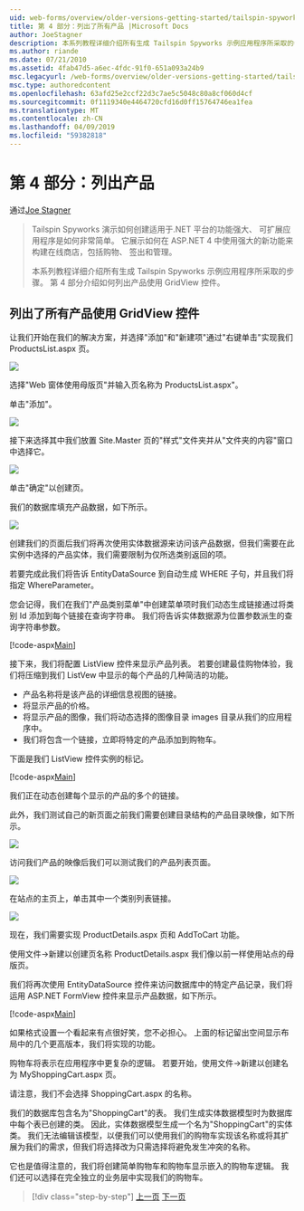 ```yaml
---
uid: web-forms/overview/older-versions-getting-started/tailspin-spyworks/tailspin-spyworks-part-4
title: 第 4 部分：列出了所有产品 |Microsoft Docs
author: JoeStagner
description: 本系列教程详细介绍所有生成 Tailspin Spyworks 示例应用程序所采取的步骤。 第 4 部分介绍了列出产品使用 GridView contr....
ms.author: riande
ms.date: 07/21/2010
ms.assetid: 4fab47d5-a6ec-4fdc-91f0-651a093a24b9
msc.legacyurl: /web-forms/overview/older-versions-getting-started/tailspin-spyworks/tailspin-spyworks-part-4
msc.type: authoredcontent
ms.openlocfilehash: 63afd25e2ccf22d3c7ae5c5048c80a8cf060d4cf
ms.sourcegitcommit: 0f1119340e4464720cfd16d0ff15764746ea1fea
ms.translationtype: MT
ms.contentlocale: zh-CN
ms.lasthandoff: 04/09/2019
ms.locfileid: "59382818"
---
```

# <a name="part-4-listing-products"></a>第 4 部分：列出产品

通过[Joe Stagner](https://github.com/JoeStagner)

> Tailspin Spyworks 演示如何创建适用于.NET 平台的功能强大、 可扩展应用程序是如何非常简单。 它展示如何在 ASP.NET 4 中使用强大的新功能来构建在线商店，包括购物、 签出和管理。
> 
> 本系列教程详细介绍所有生成 Tailspin Spyworks 示例应用程序所采取的步骤。 第 4 部分介绍如何列出产品使用 GridView 控件。


## <a id="_Toc260221670"></a>  列出了所有产品使用 GridView 控件

让我们开始在我们的解决方案，并选择"添加"和"新建项"通过"右键单击"实现我们 ProductsList.aspx 页。

![](tailspin-spyworks-part-4/_static/image1.jpg)

选择"Web 窗体使用母版页"并输入页名称为 ProductsList.aspx"。

单击"添加"。

![](tailspin-spyworks-part-4/_static/image2.jpg)

接下来选择其中我们放置 Site.Master 页的"样式"文件夹并从"文件夹的内容"窗口中选择它。

![](tailspin-spyworks-part-4/_static/image3.jpg)

单击"确定"以创建页。

我们的数据库填充产品数据，如下所示。

![](tailspin-spyworks-part-4/_static/image4.jpg)

创建我们的页面后我们将再次使用实体数据源来访问该产品数据，但我们需要在此实例中选择的产品实体，我们需要限制为仅所选类别返回的项。

若要完成此我们将告诉 EntityDataSource 到自动生成 WHERE 子句，并且我们将指定 WhereParameter。

您会记得，我们在我们"产品类别菜单"中创建菜单项时我们动态生成链接通过将类别 Id 添加到每个链接在查询字符串。 我们将告诉实体数据源为位置参数派生的查询字符串参数。

[!code-aspx[Main](tailspin-spyworks-part-4/samples/sample1.aspx)]

接下来，我们将配置 ListView 控件来显示产品列表。 若要创建最佳购物体验，我们将压缩到我们 ListVew 中显示的每个产品的几种简洁的功能。

- 产品名称将是该产品的详细信息视图的链接。
- 将显示产品的价格。
- 将显示产品的图像，我们将动态选择的图像目录 images 目录从我们的应用程序中。
- 我们将包含一个链接，立即将特定的产品添加到购物车。

下面是我们 ListView 控件实例的标记。

[!code-aspx[Main](tailspin-spyworks-part-4/samples/sample2.aspx)]

我们正在动态创建每个显示的产品的多个的链接。

此外，我们测试自己的新页面之前我们需要创建目录结构的产品目录映像，如下所示。

![](tailspin-spyworks-part-4/_static/image1.png)

访问我们产品的映像后我们可以测试我们的产品列表页面。

![](tailspin-spyworks-part-4/_static/image5.jpg)

在站点的主页上，单击其中一个类别列表链接。

![](tailspin-spyworks-part-4/_static/image6.jpg)

现在，我们需要实现 ProductDetails.aspx 页和 AddToCart 功能。

使用文件-&gt;新建以创建页名称 ProductDetails.aspx 我们像以前一样使用站点的母版页。

我们将再次使用 EntityDataSource 控件来访问数据库中的特定产品记录，我们将运用 ASP.NET FormView 控件来显示产品数据，如下所示。

[!code-aspx[Main](tailspin-spyworks-part-4/samples/sample3.aspx)]

如果格式设置一个看起来有点很好笑，您不必担心。 上面的标记留出空间显示布局中的几个更高版本，我们将实现的功能。

购物车将表示在应用程序中更复杂的逻辑。 若要开始，使用文件-&gt;新建以创建名为 MyShoppingCart.aspx 页。

请注意，我们不会选择 ShoppingCart.aspx 的名称。

我们的数据库包含名为"ShoppingCart"的表。 我们生成实体数据模型时为数据库中每个表已创建的类。 因此，实体数据模型生成一个名为"ShoppingCart"的实体类。 我们无法编辑该模型，以便我们可以使用我们的购物车实现该名称或将其扩展为我们的需求，但我们将选择改为只需选择将避免发生冲突的名称。

它也是值得注意的，我们将创建简单购物车和购物车显示嵌入的购物车逻辑。 我们还可以选择在完全独立的业务层中实现我们的购物车。

> [!div class="step-by-step"]
> [上一页](tailspin-spyworks-part-3.md)
> [下一页](tailspin-spyworks-part-5.md)

